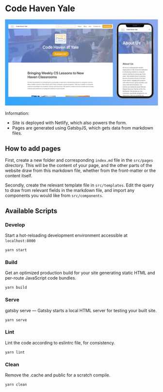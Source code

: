 # Code Haven Yale

![Screenshot](static/img/screenshot.png)

Information: 
- Site is deployed with Netlify, which also powers the form.
- Pages are generated using GatsbyJS, which gets data from markdown files.

## How to add pages

First, create a new folder and corresponding `index.md` file in the `src/pages` directory. This will be the content of your page, and the other parts of the website draw from this markdown file, whether from the front-matter or the content itself. 

Secondly, create the relevant template file in `src/templates`. Edit the query to draw from relevant fields in the markdown file, and import any components you would like from `src/components`.


## Available Scripts

### Develop
Start a hot-reloading development environment accessible at `localhost:8000`
```shell
yarn start
```

### Build
Get an optimized production build for your site generating static HTML and per-route JavaScript code bundles.
```shell
yarn build
```

### Serve
gatsby serve — Gatsby starts a local HTML server for testing your built site.
```shell
yarn serve
```

### Lint
Lint the code according to eslintrc file, for consistency.
```shell
yarn lint
```

### Clean
Remove the .cache and public for a scratch compile.
```shell
yarn clean
```


